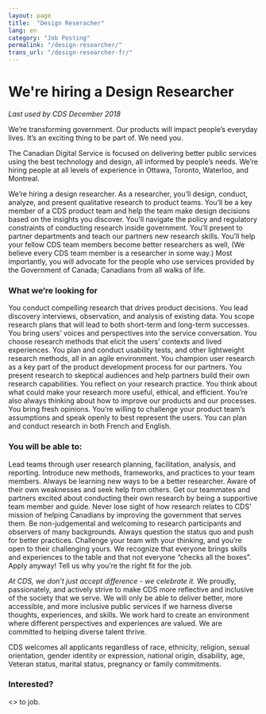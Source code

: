 ```yaml
---
layout: page
title:  "Design Reseracher"
lang: en
category: "Job Posting"
permalink: "/design-researcher/"
trans_url: "/design-researcher-fr/"
---
```


# We're hiring a Design Researcher
_Last used by CDS December 2018_


We’re transforming government. Our products will impact people’s everyday lives. It’s an exciting thing to be part of. We need you.

The Canadian Digital Service is focused on delivering better public services using the best technology and design, all informed by people’s needs. We’re hiring people at all levels of experience in Ottawa, Toronto, Waterloo, and Montreal.

We’re hiring a design researcher. As a researcher, you’ll design, conduct, analyze, and present qualitative research to product teams. You’ll be a key member of a CDS product team and help the team make design decisions based on the insights you discover. You’ll navigate the policy and regulatory constraints of conducting research inside government. You’ll present to partner departments and teach our partners new research skills. You’ll help your fellow CDS team members become better researchers as well, (We believe every CDS team member is a researcher in some way.) Most importantly, you will advocate for the people who use services provided by the Government of Canada; Canadians from all walks of life.

### What we’re looking for
You conduct compelling research that drives product decisions. You lead discovery interviews, observation, and analysis of existing data. You scope research plans that will lead to both short-term and long-term successes.
You bring users’ voices and perspectives into the service conversation. You choose research methods that elicit the users’ contexts and lived experiences.
You plan and conduct usability tests, and other lightweight research methods, all in an agile environment.
You champion user research as a key part of the product development process for our partners. You present research to skeptical audiences and help partners build their own research capabilities.
You reflect on your research practice. You think about what could make your research more useful, ethical, and efficient. You’re also always thinking about how to improve our products and our processes.
You bring fresh opinions. You’re willing to challenge your product team’s assumptions and speak openly to best represent the users.
You can plan and conduct research in both French and English.
### You will be able to:
Lead teams through user research planning, facilitation, analysis, and reporting.
Introduce new methods, frameworks, and practices to your team members.
Always be learning new ways to be a better researcher. Aware of their own weaknesses and seek help from others.
Get our teammates and partners excited about conducting their own research by being a supportive team member and guide.
Never lose sight of how research relates to CDS’ mission of helping Canadians by improving the government that serves them.
Be non-judgemental and welcoming to research participants and observers of many backgrounds.
Always question the status quo and push for better practices.
Challenge your team with your thinking, and you’re open to their challenging yours.
We recognize that everyone brings skills and experiences to the table and that not everyone “checks all the boxes”. Apply anyway! Tell us why you’re the right fit for the job.

_At CDS, we don’t just accept difference - we celebrate it._
We proudly, passionately, and actively strive to make CDS more reflective and inclusive of the society that we serve. We will only be able to deliver better, more accessible, and more inclusive public services if we harness diverse thoughts, experiences, and skills. We work hard to create an environment where different perspectives and experiences are valued. We are committed to helping diverse talent thrive.

CDS welcomes all applicants regardless of race, ethnicity, religion, sexual orientation, gender identity or expression, national origin, disability, age, Veteran status, marital status, pregnancy or family commitments.

### Interested?
<<LINK>> to job.
